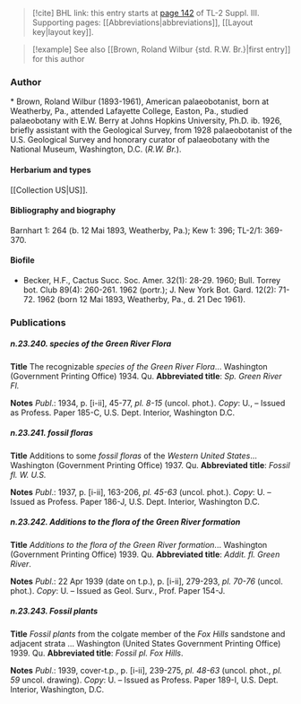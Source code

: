 > [!cite] BHL link: this entry starts at [page 142](https://www.biodiversitylibrary.org/item/103861#page/152/mode/1up) of TL-2 Suppl. III.
> Supporting pages: [[Abbreviations|abbreviations]], [[Layout key|layout key]].

> [!example] See also [[Brown, Roland Wilbur {std. R.W. Br.}|first entry]] for this author

### Author

\* Brown, Roland Wilbur (1893-1961), American palaeobotanist, born at Weatherby, Pa., attended Lafayette College, Easton, Pa., studied palaeobotany with E.W. Berry at Johns Hopkins University, Ph.D. ib. 1926, briefly assistant with the Geological Survey, from 1928 palaeobotanist of the U.S. Geological Survey and honorary curator of palaeobotany with the National Museum, Washington, D.C. (*R.W. Br.*).

#### Herbarium and types

[[Collection US|US]].

#### Bibliography and biography

Barnhart 1: 264 (b. 12 Mai 1893, Weatherby, Pa.); Kew 1: 396; TL-2/1: 369-370.

#### Biofile

- Becker, H.F., Cactus Succ. Soc. Amer. 32(1): 28-29. 1960; Bull. Torrey bot. Club 89(4): 260-261. 1962 (portr.); J. New York Bot. Gard. 12(2): 71-72. 1962 (born 12 Mai 1893, Weatherby, Pa., d. 21 Dec 1961).

### Publications

##### n.23.240. species of the Green River Flora

**Title**
The recognizable *species of the Green River Flora*... Washington (Government Printing Office) 1934. Qu.
**Abbreviated title**: *Sp. Green River Fl.*

**Notes**
*Publ*.: 1934, p. \[i-ii\], 45-77, *pl. 8-15* (uncol. phot.). *Copy*: U., – Issued as Profess. Paper 185-C, U.S. Dept. Interior, Washington D.C.

##### n.23.241. fossil floras

**Title**
Additions to some *fossil floras* of the *Western United States*... Washington (Government Printing Office) 1937. Qu.
**Abbreviated title**: *Fossil fl. W. U.S.*

**Notes**
*Publ*.: 1937, p. \[i-ii\], 163-206, *pl. 45-63* (uncol. phot.). *Copy*: U. – Issued as Profess. Paper 186-J, U.S. Dept. Interior, Washington D.C.

##### n.23.242. Additions to the flora of the Green River formation

**Title**
*Additions to the flora of the Green River formation*... Washington (Government Printing Office) 1939. Qu.
**Abbreviated title**: *Addit. fl. Green River*.

**Notes**
*Publ*.: 22 Apr 1939 (date on t.p.), p. \[i-ii\], 279-293, *pl. 70-76* (uncol. phot.). *Copy*: U. – Issued as Geol. Surv., Prof. Paper 154-J.

##### n.23.243. Fossil plants

**Title**
*Fossil plants* from the colgate member of the *Fox Hills* sandstone and adjacent strata ... Washington (United States Government Printing Office) 1939. Qu.
**Abbreviated title**: *Fossil pl. Fox Hills*.

**Notes**
*Publ*.: 1939, cover-t.p., p. \[i-ii\], 239-275, *pl. 48-63* (uncol. phot., *pl. 59* uncol. drawing). *Copy*: U. – Issued as Profess. Paper 189-I, U.S. Dept. Interior, Washington, D.C.

